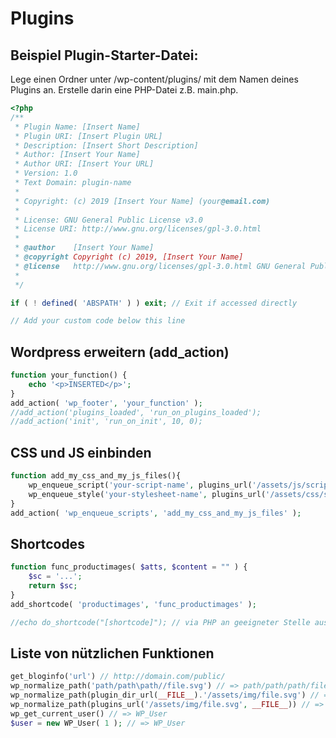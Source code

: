 # Plugins

## Beispiel Plugin-Starter-Datei:

Lege einen Ordner unter /wp-content/plugins/ mit dem Namen deines Plugins an. Erstelle darin eine PHP-Datei z.B. main.php.

```php
<?php
/**
 * Plugin Name: [Insert Name]
 * Plugin URI: [Insert Plugin URL]
 * Description: [Insert Short Description]
 * Author: [Insert Your Name]
 * Author URI: [Insert Your URL]
 * Version: 1.0
 * Text Domain: plugin-name
 *
 * Copyright: (c) 2019 [Insert Your Name] (your@email.com)
 *
 * License: GNU General Public License v3.0
 * License URI: http://www.gnu.org/licenses/gpl-3.0.html
 *
 * @author    [Insert Your Name]
 * @copyright Copyright (c) 2019, [Insert Your Name]
 * @license   http://www.gnu.org/licenses/gpl-3.0.html GNU General Public License v3.0
 *
 */

if ( ! defined( 'ABSPATH' ) ) exit; // Exit if accessed directly

// Add your custom code below this line
```


## Wordpress erweitern (add_action)

```php
function your_function() {
	echo '<p>INSERTED</p>';
}
add_action( 'wp_footer', 'your_function' );
//add_action('plugins_loaded', 'run_on_plugins_loaded');
//add_action('init', 'run_on_init', 10, 0);
```

## CSS und JS einbinden

```php
function add_my_css_and_my_js_files(){
	wp_enqueue_script('your-script-name', plugins_url('/assets/js/script.js', __FILE__), array('jquery'), '1.2.3', true);
	wp_enqueue_style('your-stylesheet-name', plugins_url('/assets/css/style.css', __FILE__), false, '1.0.0', 'all');
}
add_action( 'wp_enqueue_scripts', 'add_my_css_and_my_js_files' );
```

## Shortcodes

```php
function func_productimages( $atts, $content = "" ) {
	$sc = '...';
	return $sc;
}
add_shortcode( 'productimages', 'func_productimages' );

//echo do_shortcode("[shortcode]"); // via PHP an geeigneter Stelle ausführen
```


## Liste von nützlichen Funktionen

```php
get_bloginfo('url') // http://domain.com/public/
wp_normalize_path('path/path\path//file.svg') // => path/path/path/file.svg
wp_normalize_path(plugin_dir_url(__FILE__).'/assets/img/file.svg') // => /wp-content/plugins/assets/img/file.svg
wp_normalize_path(plugins_url('/assets/img/file.svg', __FILE__)) // => /wp-content/plugins/assets/img/file.svg
wp_get_current_user() // => WP_User
$user = new WP_User( 1 ); // => WP_User
```
